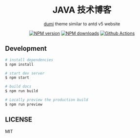 <h1 align="center">JAVA 技术博客</h1>

<div align="center">

[dumi](https://d.umijs.org) theme similar to antd v5 website

[![NPM version](https://img.shields.io/npm/v/dumi-theme-antd.svg?style=flat)](https://npmjs.org/package/dumi-theme-antd) [![NPM downloads](http://img.shields.io/npm/dm/dumi-theme-antd.svg?style=flat)](https://npmjs.org/package/dumi-theme-antd) [![Github Actions](https://github.com/KuangPF/dumi-theme-antd/workflows/Deploy/badge.svg)](https://github.com/KuangPF/dumi-theme-antd/actions)

</div>

[//]: # '<p align="center">'
[//]: # '  <a href="https://kuangpf.com/dumi-theme-antd">'
[//]: # '    <img  src="https://github.com/KuangPF/dumi-theme-antd/assets/20694238/3c0d3907-a524-4ab1-b140-5fc31524f670">'
[//]: # '  </a>'
[//]: # '</p>'

## Development

```bash
# install dependencies
$ npm install

# start dev server
$ npm start

# build docs
$ npm run build

# Locally preview the production build
$ npm run preview
```

## LICENSE

MIT
